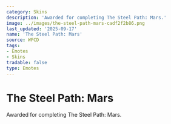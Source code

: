 ```yaml
---
category: Skins
description: 'Awarded for completing The Steel Path: Mars.'
image: ../images/the-steel-path-mars-cadf2f2b86.png
last_updated: '2025-09-17'
name: 'The Steel Path: Mars'
source: WFCD
tags:
- Emotes
- Skins
tradable: false
type: Emotes
---
```


# The Steel Path: Mars

Awarded for completing The Steel Path: Mars.

